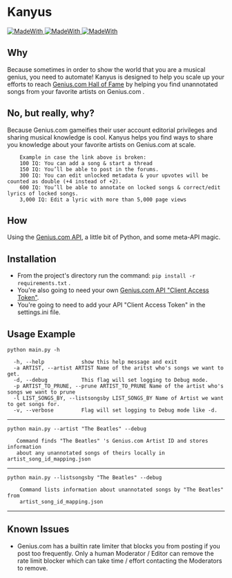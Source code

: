 # Kanyus

<p>
  <a href="https://www.python.org/" target="_blank">
    <img alt="MadeWith" src="https://img.shields.io/badge/Made%20with-Python-1f425f.svg">
  </a>
  <a href="" target="_blank">
    <img alt="MadeWith" src="https://img.shields.io/badge/version-v0.57-blue">
  </a>
  <a href="" target="_blank">
    <img alt="MadeWith" src="https://img.shields.io/badge/PRs-Yes%20Please-brightgreen.svg?style=flat-square">
  </a>
</p>

## Why
Because sometimes in order to show the world that you are a musical genius, you need to automate! Kanyus is designed to help you scale up your efforts to reach <a href="https://genius.com/albums/Genius/Genius-users-hall-of-fame">Genius.com Hall of Fame</a> by helping you find unannotated songs from your favorite artists on Genius.com .

## No, but really, why?
Because Genius.com gameifies their <a hre="https://genius.com/discussions/331182-What-does-the-iq-points">user account editorial privileges</a> and sharing musical knowledge is cool. Kanyus helps you find ways to share you knowledge about your favorite artists on Genius.com at scale.
```
    Example in case the link above is broken:
    100 IQ: You can add a song & start a thread
    150 IQ: You’ll be able to post in the forums.
    300 IQ: You can edit unlocked metadata & your upvotes will be counted as double (+4 instead of +2).
    600 IQ: You’ll be able to annotate on locked songs & correct/edit lyrics of locked songs.
    3,000 IQ: Edit a lyric with more than 5,000 page views
```

## How
Using the <a href="https://docs.genius.com/">Genius.com API</a>, a little bit of Python, and some meta-API magic.

## Installation
* From the project's directory run the command: `pip install -r requirements.txt` . 
* You're also going to need your own <a href="https://genius.com/api-clients">Genius.com API "Client Access Token"</a>.
* You're going to need to add your API "Client Access Token" in the settings.ini file.

## Usage Example
`python main.py -h`

```
  -h, --help            show this help message and exit
  -a ARTIST, --artist ARTIST Name of the aritst who's songs we want to get.
  -d, --debug           This flag will set logging to Debug mode.
  -p ARTIST_TO_PRUNE, --prune ARTIST_TO_PRUNE Name of the artist who's songs we want to prune
  -l LIST_SONGS_BY, --listsongsby LIST_SONGS_BY Name of Artist we want to get songs for.
  -v, --verbose         Flag will set logging to Debug mode like -d.
```
----------------------------------------------------------------
`python main.py --artist "The Beatles" --debug`

```
   Command finds "The Beatles" 's Genius.com Artist ID and stores information
   about any unannotated songs of theirs locally in artist_song_id_mapping.json
```
-----------------------------------------------------------------
`python main.py --listsongsby "The Beatles" --debug`

```
    Command lists information about unannotated songs by "The Beatles" from
    artist_song_id_mapping.json
```
-----------------------------------------------------------------
## Known Issues
* Genius.com has a builtin rate limiter that blocks you from posting if you post too frequently. Only a human Moderator / Editor can remove the rate limit blocker which can take time / effort contacting the Moderators to remove.
